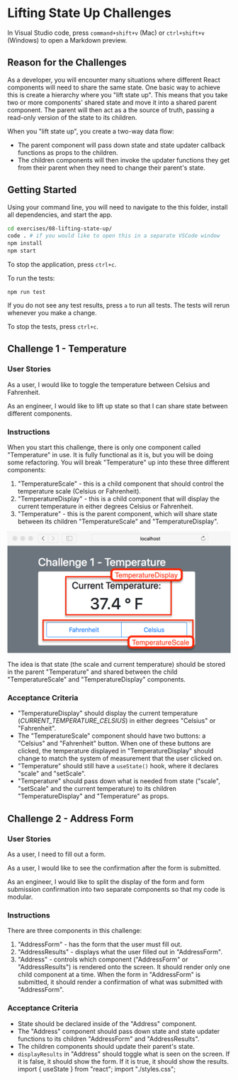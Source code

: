 # Lifting State Up Challenges

In Visual Studio code, press `command+shift+v` (Mac) or `ctrl+shift+v` (Windows) to open a Markdown preview.

## Reason for the Challenges

As a developer, you will encounter many situations where different React components will need to share the same state. One basic way to achieve this is create a hierarchy where you "lift state up". This means that you take two or more components' shared state and move it into a shared parent component. The parent will then act as a the source of truth, passing a read-only version of the state to its children.

When you "lift state up", you create a two-way data flow:

- The parent component will pass down state and state updater callback functions as props to the children.
- The children components will then invoke the updater functions they get from their parent when they need to change their parent's state.

## Getting Started

Using your command line, you will need to navigate to the this folder, install all dependencies, and start the app.

```bash
cd exercises/08-lifting-state-up/
code . # if you would like to open this in a separate VSCode window
npm install
npm start
```

To stop the application, press `ctrl+c`.

To run the tests:

```shell
npm run test
```

If you do not see any test results, press `a` to run all tests. The tests will rerun whenever you make a change.

To stop the tests, press `ctrl+c`.

## Challenge 1 - Temperature

### User Stories

As a user, I would like to toggle the temperature between Celsius and Fahrenheit.

As an engineer, I would like to lift up state so that I can share state between different components.

### Instructions

When you start this challenge, there is only one component called "Temperature" in use. It is fully functional as it is, but you will be doing some refactoring. You will break "Temperature" up into these three different components:

1. "TemperatureScale" - this is a child component that should control the temperature scale (Celsius or Fahrenheit).
2. "TemperatureDisplay" - this is a child component that will display the current temperature in either degrees Celsius or Fahrenheit.
3. "Temperature" - this is the parent component, which will share state between its children "TemperatureScale" and "TemperatureDisplay".

![How to refactor](challenge1.png)

The idea is that state (the scale and current temperature) should be stored in the parent "Temperature" and shared between the child "TemperatureScale" and "TemperatureDisplay" components.

### Acceptance Criteria

- "TemperatureDisplay" should display the current temperature (_CURRENT_TEMPERATURE_CELSIUS_) in either degrees "Celsius" or "Fahrenheit".
- The "TemperatureScale" component should have two buttons: a "Celsius" and "Fahrenheit" button. When one of these buttons are clicked, the temperature displayed in "TemperatureDisplay" should change to match the system of measurement that the user clicked on.
- "Temperature" should still have a `useState()` hook, where it declares "scale" and "setScale".
- "Temperature" should pass down what is needed from state ("scale", "setScale" and the current temperature) to its children "TemperatureDisplay" and "Temperature" as props.

## Challenge 2 - Address Form

### User Stories

As a user, I need to fill out a form.

As a user, I would like to see the confirmation after the form is submitted.

As an engineer, I would like to split the display of the form and form submission confirmation into two separate components so that my code is modular.

### Instructions

There are three components in this challenge:

1. "AddressForm" - has the form that the user must fill out.
2. "AddressResults" - displays what the user filled out in "AddressForm".
3. "Address" - controls which component ("AddressForm" or "AddressResults") is rendered onto the screen. It should render only one child component at a time. When the form in "AddressForm" is submitted, it should render a confirmation of what was submitted with "AddressForm".

### Acceptance Criteria

- State should be declared inside of the "Address" component.
- The "Address" component should pass down state and state updater functions to its children "AddressForm" and "AddressResults".
- The children components should update their parent's state.
- `displayResults` in "Address" should toggle what is seen on the screen. If it is false, it should show the form. If it is true, it should show the results.
  import { useState } from "react";
  import "./styles.css";
